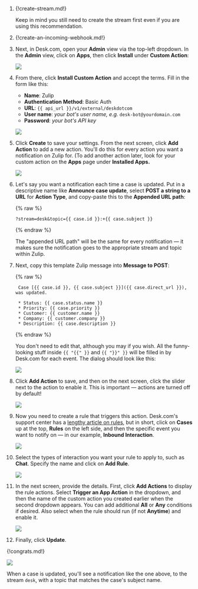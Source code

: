 1. {!create-stream.md!}

    Keep in mind you still need to create the stream first even
    if you are using this recommendation.

1. {!create-an-incoming-webhook.md!}

1. Next, in Desk.com, open your **Admin** view via the top-left
    dropdown. In the **Admin** view, click on **Apps**, then
    click **Install** under **Custom Action**:

    ![](/static/images/integrations/desk/001.png)

1. From there, click **Install Custom Action** and accept the terms.
    Fill in the form like this:

     * **Name**: Zulip
     * **Authentication Method**: Basic Auth
     * **URL**: `{{ api_url }}/v1/external/deskdotcom`
     * **User name**: *your bot's user name, e.g.* `desk-bot@yourdomain.com`
     * **Password**: *your bot's API key*

    ![](/static/images/integrations/desk/002.png)

1. Click **Create** to save your settings. From the next screen, click
    **Add Action** to add a new action. You'll do this for every action
    you want a notification on Zulip for. (To add another action later,
    look for your custom action on the **Apps** page under
    **Installed Apps.**

    ![](/static/images/integrations/desk/003.png)

1. Let's say you want a notification each time a case is updated. Put
    in a descriptive name like **Announce case update**, select
    **POST a string to a URL** for **Action Type**, and copy-paste this
    to the **Appended URL path**:

    {% raw %}

    `?stream=desk&topic={{ case.id }}:+{{ case.subject }}`

    {% endraw %}

    The "appended URL path" will be the same for every notification —
    it makes sure the notification goes to the appropriate stream and topic
    within Zulip.

1. Next, copy this template Zulip message into **Message to POST**:

    {% raw %}

        Case [{{ case.id }}, {{ case.subject }}]({{ case.direct_url }}), was updated.

        * Status: {{ case.status.name }}
        * Priority: {{ case.priority }}
        * Customer: {{ customer.name }}
        * Company: {{ customer.company }}
        * Description: {{ case.description }}

    {% endraw %}

    You don't need to edit that, although you may if you wish. All the
    funny-looking stuff inside `{{ "{{" }}` and `{{ "}}" }}` will be filled in by
    Desk.com for each event. The dialog should look like this:

    ![](/static/images/integrations/desk/004.png)

1. Click **Add Action** to save, and then on the next screen, click the
    slider next to the action to enable it. This is important — actions are
    turned off by default!

    ![](/static/images/integrations/desk/005.png)

1. Now you need to create a rule that triggers this action. Desk.com's
    support center has a [lengthy article on rules][1], but in short,
    click on **Cases** up at the top, **Rules** on the left side, and
    then the specific event you want to notify on — in our example,
    **Inbound Interaction**.

    [1]: https://support.desk.com/customer/portal/articles/1376

    ![](/static/images/integrations/desk/006.png)

1. Select the types of interaction you want your rule to apply to,
    such as **Chat**. Specify the name and click on **Add Rule**.

    ![](/static/images/integrations/desk/007.png)

1. In the next screen, provide the details. First, click **Add Actions**
    to display the rule actions. Select **Trigger an App Action** in the
    dropdown, and then the name of the custom action you created earlier
    when the second dropdown appears. You can add additional **All** or
    **Any** conditions if desired. Also select when the rule should run
    (if not **Anytime**) and enable it.

    ![](/static/images/integrations/desk/008.png)

1. Finally, click **Update**.

{!congrats.md!}

![](/static/images/integrations/desk/009.png)

When a case is updated, you'll see a notification like the one above,
to the stream `desk`, with a topic that matches the case's subject name.
